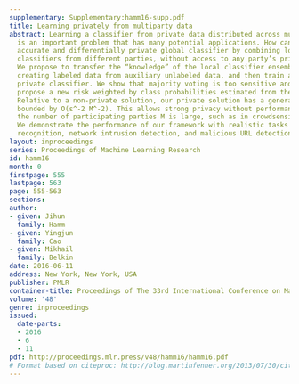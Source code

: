```yaml
---
supplementary: Supplementary:hamm16-supp.pdf
title: Learning privately from multiparty data
abstract: Learning a classifier from private data distributed across multiple parties
  is an important problem that has many potential applications. How can we build an
  accurate and differentially private global classifier by combining locally-trained
  classifiers from different parties, without access to any party’s private data?
  We propose to transfer the “knowledge” of the local classifier ensemble by first
  creating labeled data from auxiliary unlabeled data, and then train a global differentially
  private classifier. We show that majority voting is too sensitive and therefore
  propose a new risk weighted by class probabilities estimated from the ensemble.
  Relative to a non-private solution, our private solution has a generalization error
  bounded by O(ε^-2 M^-2). This allows strong privacy without performance loss when
  the number of participating parties M is large, such as in crowdsensing applications.
  We demonstrate the performance of our framework with realistic tasks of activity
  recognition, network intrusion detection, and malicious URL detection.
layout: inproceedings
series: Proceedings of Machine Learning Research
id: hamm16
month: 0
firstpage: 555
lastpage: 563
page: 555-563
sections: 
author:
- given: Jihun
  family: Hamm
- given: Yingjun
  family: Cao
- given: Mikhail
  family: Belkin
date: 2016-06-11
address: New York, New York, USA
publisher: PMLR
container-title: Proceedings of The 33rd International Conference on Machine Learning
volume: '48'
genre: inproceedings
issued:
  date-parts:
  - 2016
  - 6
  - 11
pdf: http://proceedings.mlr.press/v48/hamm16/hamm16.pdf
# Format based on citeproc: http://blog.martinfenner.org/2013/07/30/citeproc-yaml-for-bibliographies/
---
```

